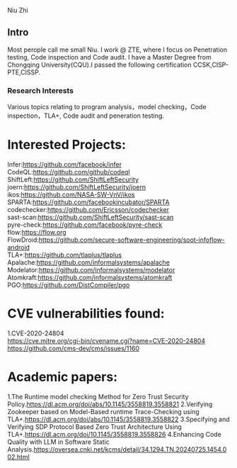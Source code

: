 
Niu Zhi 

## Intro

Most perople call me small Niu. I work @ ZTE, where I focus on Penetration testing, Code inspection and Code audit.
I have a Master Degree from Chongqing University(CQU).I passed the following certification CCSK,CISP-PTE,CISSP.

### Research Interests

Various topics relating to program analysis，model checking，Code inspection，TLA+, Code audit and peneration testing.

# Interested Projects:

Infer:https://github.com/facebook/infer  
CodeQL:https://github.com/github/codeql  
ShiftLeft:https://github.com/ShiftLeftSecurity  
joern:https://github.com/ShiftLeftSecurity/joern  
ikos:https://github.com/NASA-SW-VnV/ikos  
SPARTA:https://github.com/facebookincubator/SPARTA  
codechecker:https://github.com/Ericsson/codechecker  
sast-scan:https://github.com/ShiftLeftSecurity/sast-scan  
pyre-check:https://github.com/facebook/pyre-check  
flow:https://flow.org  
FlowDroid:https://github.com/secure-software-engineering/soot-infoflow-android  
TLA+:https://github.com/tlaplus/tlaplus
Apalache:https://github.com/informalsystems/apalache
Modelator:https://github.com/informalsystems/modelator
Atomkraft:https://github.com/informalsystems/atomkraft
PGO:https://github.com/DistCompiler/pgo

# CVE vulnerabilities found:

1.CVE-2020-24804   
https://cve.mitre.org/cgi-bin/cvename.cgi?name=CVE-2020-24804
https://github.com/cms-dev/cms/issues/1160

# Academic papers:
 1.The Runtime model checking Method for Zero Trust Security Policy.https://dl.acm.org/doi/abs/10.1145/3558819.3558821
 2.Verifying Zookeeper based on Model-Based runtime Trace-Checking using TLA+.https://dl.acm.org/doi/abs/10.1145/3558819.3558822
 3.Specifying and Verifying SDP Protocol Based Zero Trust Architecture Using TLA+.https://dl.acm.org/doi/10.1145/3558819.3558826
 4.Enhancing Code Quality with LLM in Software Static Analysis.https://oversea.cnki.net/kcms/detail/34.1294.TN.20240725.1454.002.html
